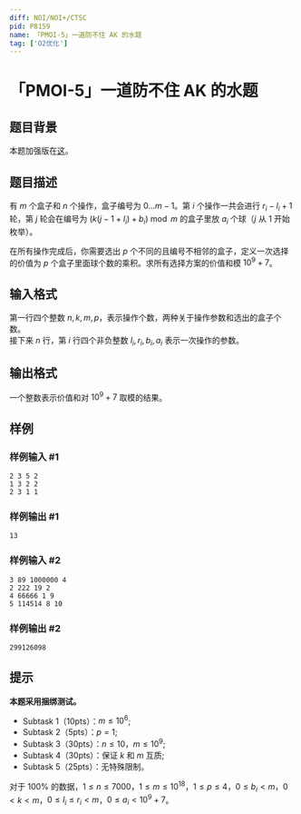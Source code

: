 ```yaml
---
diff: NOI/NOI+/CTSC
pid: P8159
name: 「PMOI-5」一道防不住 AK 的水题
tag: ['O2优化']
---
```

# 「PMOI-5」一道防不住 AK 的水题
## 题目背景

本题加强版在[这](https://www.luogu.com.cn/problem/U203487)。
## 题目描述

有 $m$ 个盒子和 $n$ 个操作，盒子编号为 $0\dots m-1$。第 $i$ 个操作一共会进行 $r_i-l_i+1$ 轮，第 $j$ 轮会在编号为 $(k(j-1+l_i)+b_i)\bmod m$ 的盒子里放 $a_i$ 个球（$j$ 从 $1$ 开始枚举）。

在所有操作完成后，你需要选出 $p$ 个不同的且编号不相邻的盒子，定义一次选择的价值为 $p$ 个盒子里面球个数的乘积。求所有选择方案的价值和模 $10^9+7$。
## 输入格式

第一行四个整数 $n,k,m,p$，表示操作个数，两种关于操作参数和选出的盒子个数。  
接下来 $n$ 行，第 $i$ 行四个非负整数 $l_i,r_i,b_i,a_i$ 表示一次操作的参数。
## 输出格式

一个整数表示价值和对 $10^9+7$ 取模的结果。
## 样例

### 样例输入 #1
```
2 3 5 2
1 3 2 2
2 3 1 1
```
### 样例输出 #1
```
13
```
### 样例输入 #2
```
3 89 1000000 4
2 222 19 2
4 66666 1 9
5 114514 8 10

```
### 样例输出 #2
```
299126098
```
## 提示

**本题采用捆绑测试。**

- Subtask 1（10pts）：$m\le 10^6$;
- Subtask 2（5pts）：$p=1$;
- Subtask 3（30pts）：$n\le 10$，$m\le 10^9$;
- Subtask 4（30pts）：保证 $k$ 和 $m$ 互质;
- Subtask 5（25pts）：无特殊限制。

对于 $100\%$ 的数据，$1\le n\le 7000$，$1\le m\le 10^{18}$，$1\le p\le 4$，$0\le b_i< m$，$0<k<m$，$0\le l_i\le r_i< m$，$0\le a_i<10^9+7$。
